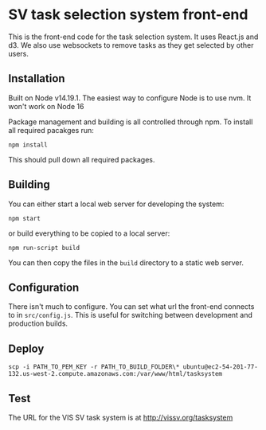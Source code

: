 # SV task selection system front-end

This is the front-end code for the task selection system. It uses React.js
and d3. We also use websockets to remove tasks as they get selected by other
users.

## Installation

Built on Node v14.19.1. The easiest way to configure Node is to use nvm. It won't work on Node 16

Package management and building is all controlled through npm. To install all
required pacakges run:

```
npm install
```

This should pull down all required packages.

## Building

You can either start a local web server for developing the system:

```
npm start
```

or build everything to be copied to a local server:

```
npm run-script build
```

You can then copy the files in the `build` directory to a static web server.

## Configuration

There isn't much to configure. You can set what url the front-end connects
to in `src/config.js`. This is useful for switching between development and
production builds.

## Deploy

```
scp -i PATH_TO_PEM_KEY -r PATH_TO_BUILD_FOLDER\* ubuntu@ec2-54-201-77-132.us-west-2.compute.amazonaws.com:/var/www/html/tasksystem
```

## Test

The URL for the VIS SV task system is at http://vissv.org/tasksystem